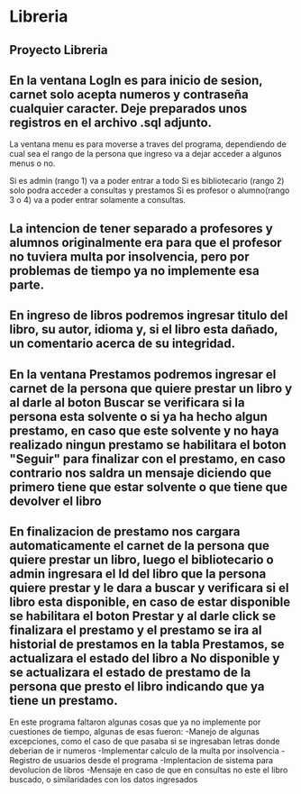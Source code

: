 # Libreria
Proyecto Libreria
------------------------------------------------------

En la ventana LogIn es para inicio de sesion, carnet solo acepta numeros y contraseña cualquier caracter. Deje preparados unos registros en el archivo .sql adjunto.
-------------------------------------------------------

La ventana menu es para moverse a traves del programa, dependiendo de cual sea el rango de la persona que ingreso va a dejar acceder a algunos menus o no.

Si es admin (rango 1) va a poder entrar a todo
Si es bibliotecario (rango 2) solo podra acceder a consultas y prestamos
Si es profesor o alumno(rango 3 o 4) va a poder entrar solamente a consultas.

La intencion de tener separado a profesores y alumnos originalmente era para que el profesor no tuviera multa por insolvencia, pero por problemas de tiempo ya no implemente esa parte.
-------------------------------------------------------

En ingreso de libros podremos ingresar titulo del libro, su autor, idioma y, si el libro esta dañado, un comentario acerca de su integridad.
-------------------------------------------------------

En la ventana Prestamos podremos ingresar el carnet de la persona que quiere prestar un libro y al darle al boton Buscar se verificara si la persona esta solvente o si ya ha hecho algun prestamo, en caso que este solvente y no haya realizado ningun prestamo se habilitara el boton "Seguir" para finalizar con el prestamo, en caso contrario nos saldra un mensaje diciendo que primero tiene que estar solvente o que tiene que devolver el libro
-------------------------------------------------------

En finalizacion de prestamo nos cargara automaticamente el carnet de la persona que quiere prestar un libro, luego el bibliotecario o admin ingresara el Id del libro que la persona quiere prestar y le dara a buscar y verificara si el libro esta disponible, en caso de estar disponible se habilitara el boton Prestar y al darle click se finalizara el prestamo y el prestamo se ira al historial de prestamos en la tabla Prestamos, se actualizara el estado del libro a No disponible y se actualizara el estado de prestamo de la persona que presto el libro indicando que ya tiene un prestamo.
-------------------------------------------------------

En este programa faltaron algunas cosas que ya no implemente por cuestiones de tiempo, algunas de esas fueron:
-Manejo de algunas excepciones, como el caso de que pasaba si se ingresaban letras donde deberian de ir numeros
-Implementar calculo de la multa por insolvencia
-Registro de usuarios desde el programa 
-Implentacion de sistema para devolucion de libros
-Mensaje en caso de que en consultas no este el libro buscado, o similaridades con los datos ingresados
